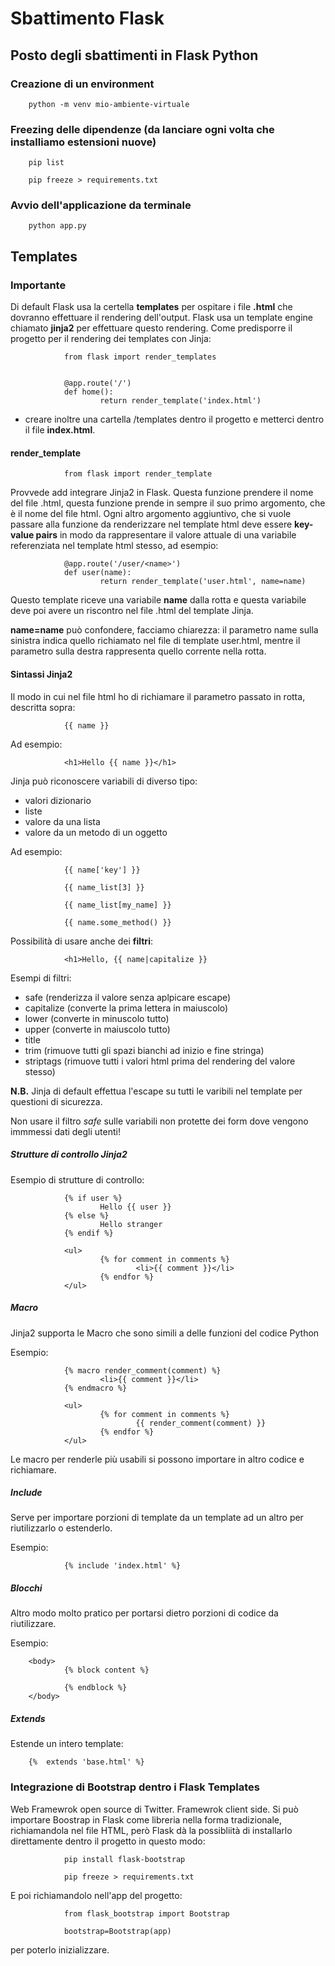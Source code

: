 # Sbattimento Flask

## Posto degli sbattimenti in Flask Python

### Creazione di un environment

        python -m venv mio-ambiente-virtuale

### Freezing delle dipendenze (da lanciare ogni volta che installiamo estensioni nuove)

        pip list

        pip freeze > requirements.txt

### Avvio dell'applicazione da terminale

        python app.py

## Templates

### Importante

Di default Flask usa la certella **templates** per ospitare i file **.html** che dovranno effettuare il rendering dell'output. Flask usa un template engine chiamato **jinja2** per effettuare questo rendering. Come predisporre il progetto per il rendering dei templates con Jinja:

                from flask import render_templates


                @app.route('/')
                def home():
                        return render_template('index.html')

- creare inoltre una cartella /templates dentro il progetto e metterci dentro il file **index.html**.

#### render_template

                from flask import render_template

Provvede add integrare Jinja2 in Flask. Questa funzione prendere il nome del file .html, questa funzione prende in sempre il suo primo argomento, che è il nome del file html. Ogni altro argomento aggiuntivo, che si vuole passare alla funzione da renderizzare nel template html deve essere **key-value pairs** in modo da rappresentare il valore attuale di una variabile referenziata nel template html stesso, ad esempio:

                @app.route('/user/<name>')
                def user(name):
                        return render_template('user.html', name=name)

Questo template riceve una variabile **name** dalla rotta e questa variabile deve poi avere un riscontro nel file .html del template Jinja.

**name=name** può confondere, facciamo chiarezza: il parametro name sulla sinistra indica quello richiamato nel file di template user.html, mentre il parametro sulla destra rappresenta quello corrente nella rotta.

#### Sintassi Jinja2

Il modo in cui nel file html ho di richiamare il parametro passato in rotta, descritta sopra:

                {{ name }}

Ad esempio:

                <h1>Hello {{ name }}</h1>

Jinja può riconoscere variabili di diverso tipo:

- valori dizionario
- liste
- valore da una lista
- valore da un metodo di un oggetto

Ad esempio:

                {{ name['key'] }}

                {{ name_list[3] }}

                {{ name_list[my_name] }}

                {{ name.some_method() }}

Possibilità di usare anche dei **filtri**:

                <h1>Hello, {{ name|capitalize }}

Esempi di filtri:

- safe (renderizza il valore senza aplpicare escape)
- capitalize (converte la prima lettera in maiuscolo)
- lower (converte in minuscolo tutto)
- upper (converte in maiuscolo tutto)
- title
- trim (rimuove tutti gli spazi bianchi ad inizio e fine stringa)
- striptags (rimuove tutti i valori html prima del rendering del valore stesso)

**N.B.** Jinja di default effettua l'escape su tutti le varibili nel template per questioni di sicurezza.

Non usare il filtro *safe* sulle variabili non protette dei form dove vengono immmessi dati degli utenti!

##### Strutture di controllo Jinja2

Esempio di strutture di controllo:

                {% if user %}
                        Hello {{ user }}
                {% else %}
                        Hello stranger
                {% endif %}

                <ul>
                        {% for comment in comments %}
                                <li>{{ comment }}</li>
                        {% endfor %}
                </ul>

##### Macro

Jinja2 supporta le Macro che sono simili a delle funzioni del codice Python

Esempio:

                {% macro render_comment(comment) %}
                        <li>{{ comment }}</li>
                {% endmacro %}

                <ul>
                        {% for comment in comments %}
                                {{ render_comment(comment) }}
                        {% endfor %}
                </ul>

Le macro per renderle più usabili si possono importare in altro codice e richiamare.

##### Include

Serve per importare porzioni di template da un template ad un altro per riutilizzarlo o estenderlo.

Esempio:

                {% include 'index.html' %}

##### Blocchi

Altro modo molto pratico per portarsi dietro porzioni di codice da riutilizzare.

Esempio:

        <body>
                {% block content %}

                {% endblock %}
        </body>

##### Extends

Estende un intero template:

        {%  extends 'base.html' %}

### Integrazione di Bootstrap dentro i Flask Templates

Web Framewrok open source di Twitter. Framewrok client side. Si può importare Boostrap in Flask come libreria nella forma tradizionale, richiamandola nel file HTML, però Flask dà la possibliità di installarlo direttamente dentro il progetto in questo modo:

                pip install flask-bootstrap

                pip freeze > requirements.txt

E poi richiamandolo nell'app del progetto:

                from flask_bootstrap import Bootstrap

                bootstrap=Bootstrap(app)

per poterlo inizializzare.

